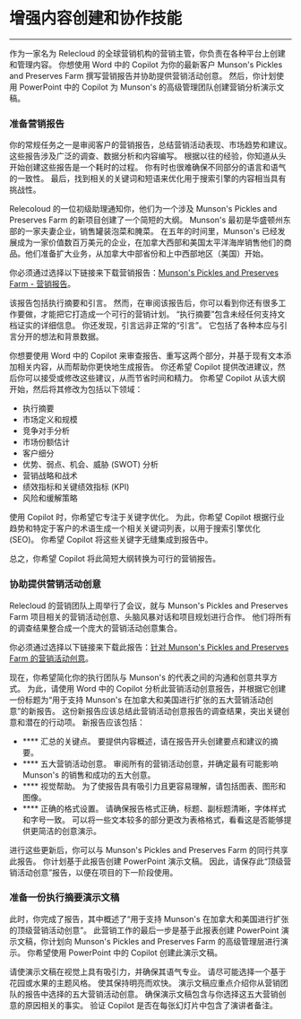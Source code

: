 # 增强内容创建和协作技能
---
作为一家名为 Relecloud 的全球营销机构的营销主管，你负责在各种平台上创建和管理内容。 你想使用 Word 中的 Copilot 为你的最新客户 Munson's Pickles and Preserves Farm 撰写营销报告并协助提供营销活动创意。 然后，你计划使用 PowerPoint 中的 Copilot 为 Munson's 的高级管理团队创建营销分析演示文稿。

### 准备营销报告

你的常规任务之一是审阅客户的营销报告，总结营销活动表现、市场趋势和建议。 这些报告涉及广泛的调查、数据分析和内容编写。 根据以往的经验，你知道从头开始创建这些报告是一个耗时的过程。 你有时也很难确保不同部分的语言和语气的一致性。 最后，找到相关的关键词和短语来优化用于搜索引擎的内容相当具有挑战性。

Relecoloud 的一位初级助理通知你，他们为一个涉及 Munson's Pickles and Preserves Farm 的新项目创建了一个简短的大纲。 Munson's 最初是华盛顿州东部的一家夫妻企业，销售罐装泡菜和腌菜。 在五年的时间里，Munson's 已经发展成为一家价值数百万美元的企业，在加拿大西部和美国太平洋海岸销售他们的商品。他们准备扩大业务，从加拿大中部省份和上中西部地区（美国）开始。

你必须通过选择以下链接来下载营销报告：[Munson's Pickles and Preserves Farm - 营销报告](https://go.microsoft.com/fwlink/?linkid=2268063)。

该报告包括执行摘要和引言。 然而，在审阅该报告后，你可以看到你还有很多工作要做，才能把它打造成一个可行的营销计划。 “执行摘要”包含未经任何支持文档证实的详细信息。 你还发现，引言远非正常的“引言”。 它包括了各种本应与引言分开的想法和背景数据。

你想要使用 Word 中的 Copilot 来审查报告、重写这两个部分，并基于现有文本添加相关内容，从而帮助你更快地生成报告。 你还希望 Copilot 提供改进建议，然后你可以接受或修改这些建议，从而节省时间和精力。 你希望 Copilot 从该大纲开始，然后将其修改为包括以下领域：

 -  执行摘要
 -  市场定义和规模
 -  竞争对手分析
 -  市场份额估计
 -  客户细分
 -  优势、弱点、机会、威胁 (SWOT) 分析
 -  营销战略和战术
 -  绩效指标和关键绩效指标 (KPI)
 -  风险和缓解策略

使用 Copilot 时，你希望它专注于关键字优化。 为此，你希望 Copilot 根据行业趋势和特定于客户的术语生成一个相关关键词列表，以用于搜索引擎优化 (SEO)。 你希望 Copilot 将这些关键字无缝集成到报告中。

总之，你希望 Copilot 将此简短大纲转换为可行的营销报告。

### 协助提供营销活动创意

Relecloud 的营销团队上周举行了会议，就与 Munson's Pickles and Preserves Farm 项目相关的营销活动创意、头脑风暴对话和项目规划进行合作。 他们将所有的调查结果整合成一个庞大的营销活动创意集合。

你必须通过选择以下链接来下载此报告：[针对 Munson's Pickles and Preserves Farm 的营销活动创意](https://go.microsoft.com/fwlink/?linkid=2268691)。

现在，你希望简化你的执行团队与 Munson's 的代表之间的沟通和创意共享方式。 为此，请使用 Word 中的 Copilot 分析此营销活动创意报告，并根据它创建一份标题为“用于支持 Munson's 在加拿大和美国进行扩张的五大营销活动创意”的新报告。 这份新报告应该总结此营销活动创意报告的调查结果，突出关键创意和潜在的行动项。 新报告应该包括：

 -  **** 汇总的关键点。 要提供内容概述，请在报告开头创建要点和建议的摘要。
 -  **** 五大营销活动创意。 审阅所有的营销活动创意，并确定最有可能影响 Munson's 的销售和成功的五大创意。
 -  **** 视觉帮助。 为了使报告具有吸引力且更容易理解，请包括图表、图形和图像。
 -  **** 正确的格式设置。 请确保报告格式正确，标题、副标题清晰，字体样式和字号一致。 可以将一些文本较多的部分更改为表格格式，看看这是否能够提供更简洁的创意演示。

进行这些更新后，你可以与 Munson's Pickles and Preserves Farm 的同行共享此报告。 你计划基于此报告创建 PowerPoint 演示文稿。 因此，请保存此“顶级营销活动创意”报告，以便在项目的下一阶段使用。

### 准备一份执行摘要演示文稿

此时，你完成了报告，其中概述了“用于支持 Munson's 在加拿大和美国进行扩张的顶级营销活动创意”。 此营销工作的最后一步是基于此报表创建 PowerPoint 演示文稿，你计划向 Munson's Pickles and Preserves Farm 的高级管理层进行演示。 你希望使用 PowerPoint 中的 Copilot 创建此演示文稿。

请使演示文稿在视觉上具有吸引力，并确保其语气专业。 请尽可能选择一个基于花园或水果的主题风格。 使其保持明亮而欢快。 演示文稿应重点介绍你从营销团队的报告中选择的五大营销活动创意。 确保演示文稿包含与你选择这五大营销创意的原因相关的事实。 验证 Copilot 是否在每张幻灯片中包含了演讲者备注。
